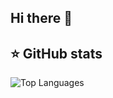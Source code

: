 ## Hi there 👋

## ⭐ GitHub stats

![Top Languages](https://github-readme-stats.vercel.app/api/top-langs/?username=1floppa3&theme=dracula&layout=compact&hide_border=true&bg_color=00000000)

<!-- ![GitHub Stats](https://github-readme-stats.vercel.app/api?username=1floppa3&count_private=true&show_icons=true&theme=dracula&hide_border=true&bg_color=00000000 -->
